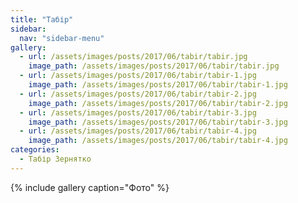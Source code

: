 ```yaml
---
title: "Табір"
sidebar:
  nav: "sidebar-menu"
gallery:
  - url: /assets/images/posts/2017/06/tabir/tabir.jpg
    image_path: /assets/images/posts/2017/06/tabir/tabir.jpg
  - url: /assets/images/posts/2017/06/tabir/tabir-1.jpg
    image_path: /assets/images/posts/2017/06/tabir/tabir-1.jpg
  - url: /assets/images/posts/2017/06/tabir/tabir-2.jpg
    image_path: /assets/images/posts/2017/06/tabir/tabir-2.jpg
  - url: /assets/images/posts/2017/06/tabir/tabir-3.jpg
    image_path: /assets/images/posts/2017/06/tabir/tabir-3.jpg
  - url: /assets/images/posts/2017/06/tabir/tabir-4.jpg
    image_path: /assets/images/posts/2017/06/tabir/tabir-4.jpg
categories:
  - Табір Зернятко
---
```


{% include gallery caption="Фото" %}
